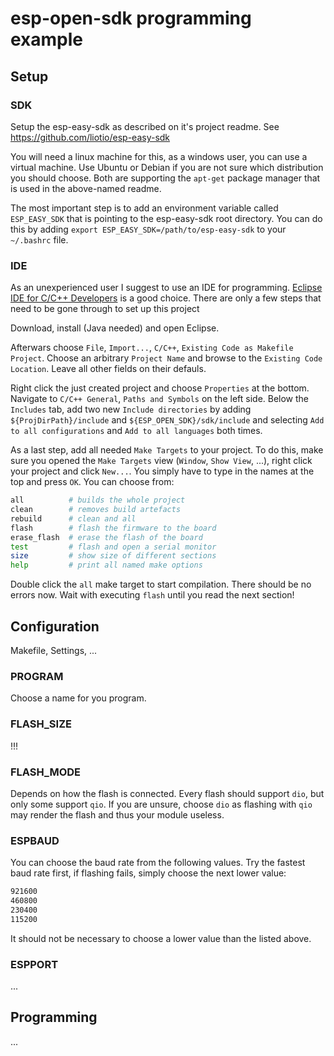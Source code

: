 # esp-open-sdk programming example

## Setup

### SDK

Setup the esp-easy-sdk as described on it's project readme.
See https://github.com/liotio/esp-easy-sdk

You will need a linux machine for this, as a windows user, you can use a virtual machine.
Use Ubuntu or Debian if you are not sure which distribution you should choose.
Both are supporting the `apt-get` package manager that is used in the above-named readme.

The most important step is to add an environment variable called `ESP_EASY_SDK` that is pointing to the esp-easy-sdk root directory.
You can do this by adding `export ESP_EASY_SDK=/path/to/esp-easy-sdk` to your `~/.bashrc` file.

### IDE

As an unexperienced user I suggest to use an IDE for programming.
[Eclipse IDE for C/C++ Developers](https://www.eclipse.org/downloads/packages/eclipse-ide-cc-developers/neonr) is a good choice.
There are only a few steps that need to be gone through to set up this project

Download, install (Java needed) and open Eclipse.

Afterwars choose `File`, `Import...`, `C/C++`, `Existing Code as Makefile Project`.
Choose an arbitrary `Project Name` and browse to the `Existing Code Location`.
Leave all other fields on their defauls.

Right click the just created project and choose `Properties` at the bottom.
Navigate to `C/C++ General`, `Paths and Symbols` on the left side.
Below the `Includes` tab, add two new `Include directories` by adding `${ProjDirPath}/include` and `${ESP_OPEN_SDK}/sdk/include`
and selecting `Add to all configurations` and `Add to all languages` both times.

As a last step, add all needed `Make Targets` to your project.
To do this, make sure you opened the `Make Targets` view (`Window`, `Show View`, ...), right click your project and click `New...`.
You simply have to type in the names at the top and press `OK`.
You can choose from:

```bash
all          # builds the whole project
clean        # removes build artefacts
rebuild      # clean and all
flash        # flash the firmware to the board
erase_flash  # erase the flash of the board
test         # flash and open a serial monitor
size         # show size of different sections
help         # print all named make options
```

Double click the `all` make target to start compilation.
There should be no errors now.
Wait with executing `flash` until you read the next section!

## Configuration

Makefile, Settings, ...

### PROGRAM

Choose a name for you program.

### FLASH_SIZE

!!!

### FLASH_MODE

Depends on how the flash is connected.
Every flash should support `dio`, but only some support `qio`.
If you are unsure, choose `dio` as flashing with `qio` may render the flash and thus your module useless.

### ESPBAUD

You can choose the baud rate from the following values.
Try the fastest baud rate first, if flashing fails, simply choose the next lower value:

```bash
921600
460800
230400
115200
```

It should not be necessary to choose a lower value than the listed above.

### ESPPORT

...

## Programming

...
